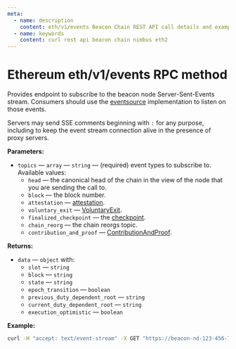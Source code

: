 ```yaml
---
meta:
  - name: description
    content: eth/v1/events Beacon Chain REST API call details and examples.
  - name: keywords
    content: curl rest api beacon chain nimbus eth2
---
```


# Ethereum eth/v1/events RPC method

Provides endpoint to subscribe to the beacon node Server-Sent-Events stream. Consumers should use the [eventsource](https://html.spec.whatwg.org/multipage/server-sent-events.html#the-eventsource-interface) implementation to listen on those events.

Servers may send SSE comments beginning with `:` for any purpose, including to keep the event stream connection alive in the presence of proxy servers.

**Parameters:**

* `topics` — `array` — `string` — (required) event types to subscribe to. Available values:
  * `head` — the canonical head of the chain in the view of the node that you are sending the call to.
  * `block` — the block number.
  * `attestation` — [attestation](https://ethereum.org/en/developers/docs/consensus-mechanisms/pos/attestations/).
  * `voluntary_exit` — [VoluntaryExit](https://github.com/ethereum/consensus-specs/blob/dev/specs/phase0/beacon-chain.md#voluntaryexit).
  * `finalized_checkpoint` — the [checkpoint](https://github.com/ethereum/consensus-specs/blob/dev/specs/phase0/beacon-chain.md#checkpoint).
  * `chain_reorg` — the chain reorgs topic.
  * `contribution_and_proof` — [ContributionAndProof](https://github.com/ethereum/consensus-specs/blob/dev/specs/altair/validator.md#contributionandproof).

**Returns:**

* `data` — `object` with:
  * `slot` — `string`
  * `block` — `string`
  * `state` — `string`
  * `epoch_transition` — `boolean`
  * `previous_duty_dependent_root` — `string`
  * `current_duty_dependent_root` — `string`
  * `execution_optimistic` — `boolean`

**Example:**

``` sh
curl -H "accept: text/event-stream" -X GET "https://beacon-nd-123-456-789.p2pify.com/3c6e0b8a9c15224a8228b9a98ca1531d/eth/v1/events?topics=head"
```
